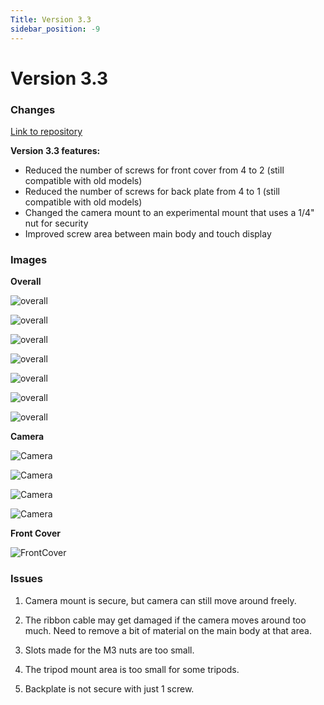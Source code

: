 ```yaml
---
Title: Version 3.3
sidebar_position: -9
---
```


# Version 3.3

### Changes

[Link to repository](https://github.com/screensavers-club/argos-childnode-case/tree/main/3.3)

**Version 3.3 features:**

- Reduced the number of screws for front cover from 4 to 2 (still compatible with old models)
- Reduced the number of screws for back plate from 4 to 1 (still compatible with old models)
- Changed the camera mount to an experimental mount that uses a 1/4" nut for security
- Improved screw area between main body and touch display

### Images

**Overall**

![overall](../../../static/img/v3-3/3-3-1.png)

![overall](../../../static/img/v3-3/3-3-2.png)

![overall](../../../static/img/v3-3/3-3-3.png)

![overall](../../../static/img/v3-3/3-3-5.png)

![overall](../../../static/img/v3-3/3-3-6.png)

![overall](../../../static/img/v3-3/3-3-7.png)

![overall](../../../static/img/v3-3/3-3-8.png)

**Camera**

![Camera](../../../static/img/v3-3/3-3-9.jpg)

![Camera](../../../static/img/v3-3/3-3-10.jpg)

![Camera](../../../static/img/v3-3/3-3-11.jpg)

![Camera](../../../static/img/v3-3/3-3-12.jpg)

**Front Cover**

![FrontCover](../../../static/img/v3-3/3-3-13.jpg)

### Issues

1. Camera mount is secure, but camera can still move around freely.

2. The ribbon cable may get damaged if the camera moves around too much. Need to remove a bit of material on the main body at that area.

3. Slots made for the M3 nuts are too small.

4. The tripod mount area is too small for some tripods.

5. Backplate is not secure with just 1 screw.
